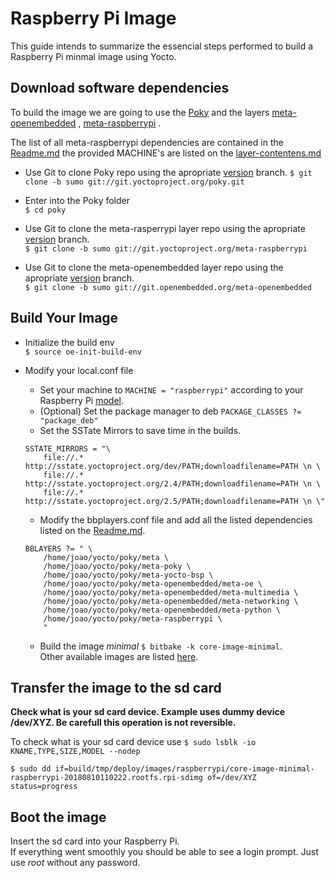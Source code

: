 # Raspberry Pi Image

This guide intends to summarize the essencial steps performed to build a Raspberry Pi minmal image using Yocto.

## Download software dependencies

To build the image we are going to use the [Poky](http://git.yoctoproject.org/cgit/cgit.cgi/poky) and the layers [meta-openembedded](http://git.openembedded.org/meta-openembedded) , [meta-raspberrypi](https://github.com/agherzan/meta-raspberrypi) .

The list of all meta-raspberrypi dependencies are contained in the [Readme.md](https://github.com/agherzan/meta-raspberrypi/blob/sumo/README.md#dependencies) the provided MACHINE's are  listed on the [layer-contentens.md](https://github.com/agherzan/meta-raspberrypi/blob/sumo/docs/layer-contents.md#supported-machines)


- Use Git to clone Poky repo using the apropriate [version](https://wiki.yoctoproject.org/wiki/Releases) branch.
```$ git clone -b sumo git://git.yoctoproject.org/poky.git```

- Enter into the Poky folder  
```$ cd poky```

- Use Git to clone the meta-rasperrypi layer repo using the apropriate [version](https://wiki.yoctoproject.org/wiki/Releases) branch.  
```$ git clone -b sumo git://git.yoctoproject.org/meta-raspberrypi```

- Use Git to clone the meta-openembedded layer repo using the apropriate [version](https://wiki.yoctoproject.org/wiki/Releases) branch.  
```$ git clone -b sumo git://git.openembedded.org/meta-openembedded```

## Build Your Image

- Initialize the build env  
```$ source oe-init-build-env```
- Modify your local.conf file  
    - Set your machine to ```MACHINE = "raspberrypi"``` according to your Raspberry Pi [model](https://github.com/agherzan/meta-raspberrypi/blob/sumo/docs/layer-contents.md#supported-machines).
    - (Optional) Set the package manager to deb ```PACKAGE_CLASSES ?= "package_deb"```
    - Set the SSTate Mirrors to save time in the builds.  
    
    ```
    SSTATE_MIRRORS = "\
        file://.* http://sstate.yoctoproject.org/dev/PATH;downloadfilename=PATH \n \
        file://.* http://sstate.yoctoproject.org/2.4/PATH;downloadfilename=PATH \n \
        file://.* http://sstate.yoctoproject.org/2.5/PATH;downloadfilename=PATH \n \"
    ```  
    
    - Modify the bbplayers.conf file and add all the listed dependencies listed on the [Readme.md](https://github.com/agherzan/meta-raspberrypi/blob/sumo/README.md#dependencies).  
    
    ```
    BBLAYERS ?= " \
        /home/joao/yocto/poky/meta \
        /home/joao/yocto/poky/meta-poky \
        /home/joao/yocto/poky/meta-yocto-bsp \
        /home/joao/yocto/poky/meta-openembedded/meta-oe \
        /home/joao/yocto/poky/meta-openembedded/meta-multimedia \
        /home/joao/yocto/poky/meta-openembedded/meta-networking \
        /home/joao/yocto/poky/meta-openembedded/meta-python \  
        /home/joao/yocto/poky/meta-raspberrypi \
        "
    ```  

    - Build the image  *minimal* ```$ bitbake -k core-image-minimal```.  
    Other available images are listed [here](https://github.com/agherzan/meta-raspberrypi/blob/sumo/docs/layer-contents.md#images).

## Transfer the image to the sd card

**Check what is your sd card device. Example uses dummy device /dev/XYZ. Be carefull this operation is not reversible.**

To check what is your sd card device use ```$ sudo lsblk -io KNAME,TYPE,SIZE,MODEL --nodep ```


```
$ sudo dd if=build/tmp/deploy/images/raspberrypi/core-image-minimal-raspberrypi-20180810110222.rootfs.rpi-sdimg of=/dev/XYZ status=progress
```


## Boot the image

Insert the sd card into your Raspberry Pi.  
If everything went smoothly you should be able to see a login prompt. Just use *root* without any password.